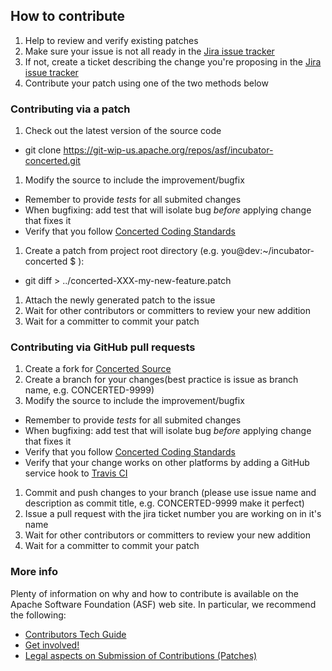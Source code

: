 ## How to contribute
1. Help to review and verify existing patches
1. Make sure your issue is not all ready in the [Jira issue tracker](http://issues.apache.org/jira/browse/CONCERTED)
1. If not, create a ticket describing the change you're proposing in the [Jira issue tracker](http://issues.apache.org/jira/browse/CONCERTED)
1. Contribute your patch using one of the two methods below

### Contributing via a patch

1. Check out the latest version of the source code

* git clone  https://git-wip-us.apache.org/repos/asf/incubator-concerted.git

1. Modify the source to include the improvement/bugfix

* Remember to provide *tests* for all submited changes
* When bugfixing: add test that will isolate bug *before* applying change that fixes it
* Verify that you follow [Concerted Coding Standards](#/markdown-pages/mardown-pages/coding_standards.md)

1. Create a patch from project root directory (e.g. you@dev:~/incubator-concerted $ ):

* git diff > ../concerted-XXX-my-new-feature.patch

1. Attach the newly generated patch to the issue
1. Wait for other contributors or committers to review your new addition
1. Wait for a committer to commit your patch

### Contributing via GitHub pull requests

1. Create a fork for [Concerted Source](http://github.com/apache/incubator-concerted)
1. Create a branch for your changes(best practice is issue as branch name, e.g. CONCERTED-9999)
1. Modify the source to include the improvement/bugfix

* Remember to provide *tests* for all submited changes
* When bugfixing: add test that will isolate bug *before* applying change that fixes it
* Verify that you follow [Concerted Coding Standards](#/markdown-pages/markdown-pages/coding_standards.md)
* Verify that your change works on other platforms by adding a GitHub service hook to [Travis CI](http://docs.travis-ci.com/user/getting-started/#Step-one%3A-Sign-in)

1. Commit and push changes to your branch (please use issue name and description as commit title, e.g. CONCERTED-9999 make it perfect)
1. Issue a pull request with the jira ticket number you are working on in it's name
1. Wait for other contributors or committers to review your new addition
1. Wait for a committer to commit your patch

### More info

Plenty of information on why and how to contribute is available on the Apache Software Foundation (ASF) web site. In particular, we recommend the following:

* [Contributors Tech Guide](http://www.apache.org/dev/contributors)
* [Get involved!](http://www.apache.org/foundation/getinvolved.html)
* [Legal aspects on Submission of Contributions (Patches)](http://www.apache.org/licenses/LICENSE-2.0.html#contributions)